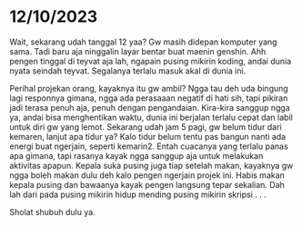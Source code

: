 # 12/10/2023
Wait, sekarang udah tanggal 12 yaa? Gw masih didepan komputer yang sama. Tadi baru aja ninggalin layar bentar buat maenin genshin. Ahh pengen tinggal di teyvat aja lah, ngapain pusing mikirin koding, andai dunia nyata seindah teyvat. Segalanya terlalu masuk akal di dunia ini.

Perihal projekan orang, kayaknya itu gw ambil? Ngga tau deh uda bingung lagi responnya gimana, ngga ada perasaaan negatif di hati sih, tapi pikiran jadi terasa penuh aja, penuh dengan pengandaian. Kira-kira sanggup ngga ya, andai bisa menghentikan waktu, dunia ini berjalan terlalu cepat dan labil untuk diri gw yang lemot. Sekarang udah jam 5 pagi, gw belum tidur dari kemaren, lanjut apa tidur ya? Kalo tidur belum tentu pas bangun nanti ada energi buat ngerjain, seperti kemarin2. Entah cuacanya yang terlalu panas apa gimana, tapi rasanya kayak ngga sanggup aja untuk melakukan aktivitas apapun. Kepala suka pusing juga tiap setelah makan, kayaknya gw ngga boleh makan dulu deh kalo pengen ngerjain projek ini. Habis makan kepala pusing dan bawaanya kayak pengen langsung tepar sekalian. Dah lah dari pada pusing mikirin hidup mending pusing mikirin skripsi . . .

Sholat shubuh dulu ya.
